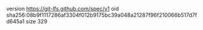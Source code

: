 version https://git-lfs.github.com/spec/v1
oid sha256:08b9f1117286af3304f012b9175bc39a048a21287f96f210066b517d7fd645a1
size 329
